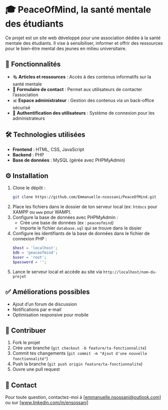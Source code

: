 # 🎓 PeaceOfMind, la santé mentale des étudiants

Ce projet est un site web développé pour une association dédiée à la santé mentale des étudiants. Il vise à sensibiliser, informer et offrir des ressources pour le bien-être mental des jeunes en milieu universitaire.

## 🚀 Fonctionnalités
- 🗞️ **Articles et ressources** : Accès à des contenus informatifs sur la santé mentale
- 📝 **Formulaire de contact** : Permet aux utilisateurs de contacter l’association
- 📊 **Espace administrateur** : Gestion des contenus via un back-office sécurisé
- 🔐 **Authentification des utilisateurs** : Système de connexion pour les administrateurs

## 🛠️ Technologies utilisées
- **Frontend** : HTML, CSS, JavaScript
- **Backend** : PHP
- **Base de données** : MySQL (gérée avec PHPMyAdmin)

## ⚙️ Installation
1. Clone le dépôt :
   ```bash
   git clone https://github.com/Emmanuelle-nsossani/PeaceOfMind.git
   ```
2. Place les fichiers dans le dossier de ton serveur local (ex: `htdocs` pour XAMPP ou `www` pour WAMP).
3. Configure la base de données avec PHPMyAdmin :
   - Crée une base de données (ex : `peaceofmind`)
   - Importe le fichier `database.sql` qui se trouve dans le dssier
4. Configure les identifiants de la base de données dans le fichier de connexion PHP :
   ```php
   $host = 'localhost';
   $db = 'peaceofmind';
   $user = 'root';
   $password = '';
   ```
5. Lance le serveur local et accède au site via `http://localhost/nom-du-projet`

## ✅ Améliorations possibles
- Ajout d’un forum de discussion
- Notifications par e-mail
- Optimisation responsive pour mobile

## 🤝 Contribuer
1. Fork le projet
2. Crée une branche (`git checkout -b feature/ta-fonctionnalite`)
3. Commit tes changements (`git commit -m "Ajout d'une nouvelle fonctionnalité"`)
4. Push la branche (`git push origin feature/ta-fonctionnalite`)
5. Ouvre une pull request

## 📩 Contact
Pour toute question, contactez-moi à [emmanuelle.nsossani@outlook.com] ou sur [www.linkedin.com/in/ensossani]
